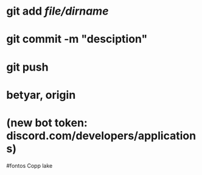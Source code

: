 # git add _file/dirname_

# git commit -m "desciption"

# git push

# betyar, origin
# (new bot token: discord.com/developers/applications)


#fontos
  Copp lake
